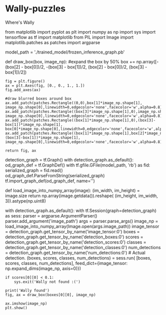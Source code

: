 # Wally-puzzles
Where's Wally


from matplotlib import pyplot as plt
import numpy as np
import sys
import tensorflow as tf
import matplotlib
from PIL import Image
import matplotlib.patches as patches
import argparse

model_path = './trained_model/frozen_inference_graph.pb'

def draw_box(box, image_np):
    #expand the box by 50%
    box += np.array([-(box[2] - box[0])/2, -(box[3] - box[1])/2, (box[2] - box[0])/2, (box[3] - box[1])/2]) 

    fig = plt.figure()
    ax = plt.Axes(fig, [0., 0., 1., 1.])
    fig.add_axes(ax)

    #draw blurred boxes around box
    ax.add_patch(patches.Rectangle((0,0),box[1]*image_np.shape[1], image_np.shape[0],linewidth=0,edgecolor='none',facecolor='w',alpha=0.8))
    ax.add_patch(patches.Rectangle((box[3]*image_np.shape[1],0),image_np.shape[1], image_np.shape[0],linewidth=0,edgecolor='none',facecolor='w',alpha=0.8))
    ax.add_patch(patches.Rectangle((box[1]*image_np.shape[1],0),(box[3]-box[1])*image_np.shape[1], box[0]*image_np.shape[0],linewidth=0,edgecolor='none',facecolor='w',alpha=0.8))
    ax.add_patch(patches.Rectangle((box[1]*image_np.shape[1],box[2]*image_np.shape[0]),(box[3]-box[1])*image_np.shape[1], image_np.shape[0],linewidth=0,edgecolor='none',facecolor='w',alpha=0.8))

    return fig, ax

detection_graph = tf.Graph()
with detection_graph.as_default():
    od_graph_def = tf.GraphDef()
    with tf.gfile.GFile(model_path, 'rb') as fid:
        serialized_graph = fid.read()
        od_graph_def.ParseFromString(serialized_graph)
        tf.import_graph_def(od_graph_def, name='')

def load_image_into_numpy_array(image):
  (im_width, im_height) = image.size
  return np.array(image.getdata()).reshape(
      (im_height, im_width, 3)).astype(np.uint8)


with detection_graph.as_default():
  with tf.Session(graph=detection_graph) as sess:
    parser = argparse.ArgumentParser()
    parser.add_argument('image_path')
    args = parser.parse_args()
    image_np = load_image_into_numpy_array(Image.open(args.image_path))
    image_tensor = detection_graph.get_tensor_by_name('image_tensor:0')
    boxes = detection_graph.get_tensor_by_name('detection_boxes:0')
    scores = detection_graph.get_tensor_by_name('detection_scores:0')
    classes = detection_graph.get_tensor_by_name('detection_classes:0')
    num_detections = detection_graph.get_tensor_by_name('num_detections:0')
    # Actual detection.
    (boxes, scores, classes, num_detections) = sess.run(
        [boxes, scores, classes, num_detections],
        feed_dict={image_tensor: np.expand_dims(image_np, axis=0)})

    if scores[0][0] < 0.1:
        sys.exit('Wally not found :(')

    print('Wally found')
    fig, ax = draw_box(boxes[0][0], image_np)
  
    ax.imshow(image_np)
    plt.show()
